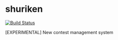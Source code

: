 # shuriken

[![Build Status](https://travis-ci.org/algorithm-ninja/shuriken.svg?branch=travis)](https://travis-ci.org/algorithm-ninja/shuriken)

[EXPERIMENTAL] New contest management system
